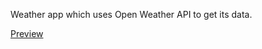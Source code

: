 Weather app which uses Open Weather API to get its data.

[Preview](https://lenn-e.github.io/weather-app/)
